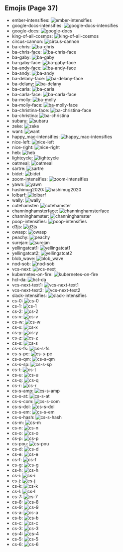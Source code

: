
## Emojis (Page 37)

* ember-intensifies: ![ember-intensifies](/output/ember-intensifies.gif)
* google-docs-intensifies: ![google-docs-intensifies](/output/google-docs-intensifies.gif)
* google-docs: ![google-docs](/output/google-docs)
* king-of-all-cosmos: ![king-of-all-cosmos](/output/king-of-all-cosmos.png)
* circus-cannon: ![circus-cannon](/output/circus-cannon.png)
* ba-chris: ![ba-chris](/output/ba-chris.png)
* ba-chris-face: ![ba-chris-face](/output/ba-chris-face.png)
* ba-gaby: ![ba-gaby](/output/ba-gaby.png)
* ba-gaby-face: ![ba-gaby-face](/output/ba-gaby-face.png)
* ba-andy-face: ![ba-andy-face](/output/ba-andy-face.png)
* ba-andy: ![ba-andy](/output/ba-andy.png)
* ba-delany-face: ![ba-delany-face](/output/ba-delany-face.png)
* ba-delany: ![ba-delany](/output/ba-delany.png)
* ba-carla: ![ba-carla](/output/ba-carla.png)
* ba-carla-face: ![ba-carla-face](/output/ba-carla-face.png)
* ba-molly: ![ba-molly](/output/ba-molly.png)
* ba-molly-face: ![ba-molly-face](/output/ba-molly-face.png)
* ba-christina-face: ![ba-christina-face](/output/ba-christina-face.png)
* ba-christina: ![ba-christina](/output/ba-christina.png)
* subaru: ![subaru](/output/subaru.png)
* zeke: ![zeke](/output/zeke.png)
* want: ![want](/output/want.png)
* happy_mac-intensifies: ![happy_mac-intensifies](/output/happy_mac-intensifies.gif)
* nice-left: ![nice-left](/output/nice-left.png)
* nice-right: ![nice-right](/output/nice-right.png)
* heb: ![heb](/output/heb.png)
* lightcycle: ![lightcycle](/output/lightcycle.png)
* oatmeal: ![oatmeal](/output/oatmeal.png)
* sartre: ![sartre](/output/sartre.png)
* bidet: ![bidet](/output/bidet.jpg)
* zoom-intensifies: ![zoom-intensifies](/output/zoom-intensifies.gif)
* yawn: ![yawn](/output/yawn.png)
* hashimug2020: ![hashimug2020](/output/hashimug2020.png)
* lolbarf: ![lolbarf](/output/lolbarf.png)
* wally: ![wally](/output/wally.png)
* cutehamster: ![cutehamster](/output/cutehamster.png)
* channinghamsterface: ![channinghamsterface](/output/channinghamsterface.png)
* channinghamster: ![channinghamster](/output/channinghamster.png)
* poop-intensifies: ![poop-intensifies](/output/poop-intensifies.gif)
* d3js: ![d3js](/output/d3js.png)
* owasp: ![owasp](/output/owasp.png)
* peachy: ![peachy](/output/peachy.gif)
* surejan: ![surejan](/output/surejan.jpg)
* yellingatcat1: ![yellingatcat1](/output/yellingatcat1.png)
* yellingatcat2: ![yellingatcat2](/output/yellingatcat2.png)
* blob_wave: ![blob_wave](/output/blob_wave.gif)
* nod-sob: ![nod-sob](/output/nod-sob.gif)
* vcs-next: ![vcs-next](/output/vcs-next.png)
* kubernetes-on-fire: ![kubernetes-on-fire](/output/kubernetes-on-fire.gif)
* hcl-da: ![hcl-da](/output/hcl-da.png)
* vcs-next-text1: ![vcs-next-text1](/output/vcs-next-text1.png)
* vcs-next-text2: ![vcs-next-text2](/output/vcs-next-text2.png)
* slack-intensifies: ![slack-intensifies](/output/slack-intensifies.gif)
* cs-0: ![cs-0](/output/cs-0.png)
* cs-1: ![cs-1](/output/cs-1.png)
* cs-2: ![cs-2](/output/cs-2.png)
* cs-v: ![cs-v](/output/cs-v.png)
* cs-w: ![cs-w](/output/cs-w.png)
* cs-x: ![cs-x](/output/cs-x.png)
* cs-y: ![cs-y](/output/cs-y.png)
* cs-z: ![cs-z](/output/cs-z.png)
* cs-s: ![cs-s](/output/cs-s.png)
* cs-s-fs: ![cs-s-fs](/output/cs-s-fs.png)
* cs-s-pc: ![cs-s-pc](/output/cs-s-pc.png)
* cs-s-qm: ![cs-s-qm](/output/cs-s-qm.png)
* cs-s-sp: ![cs-s-sp](/output/cs-s-sp.png)
* cs-t: ![cs-t](/output/cs-t.png)
* cs-u: ![cs-u](/output/cs-u.png)
* cs-q: ![cs-q](/output/cs-q.png)
* cs-r: ![cs-r](/output/cs-r.png)
* cs-s-amp: ![cs-s-amp](/output/cs-s-amp.png)
* cs-s-at: ![cs-s-at](/output/cs-s-at.png)
* cs-s-com: ![cs-s-com](/output/cs-s-com.png)
* cs-s-dol: ![cs-s-dol](/output/cs-s-dol.png)
* cs-s-em: ![cs-s-em](/output/cs-s-em.png)
* cs-s-hash: ![cs-s-hash](/output/cs-s-hash.png)
* cs-m: ![cs-m](/output/cs-m.png)
* cs-n: ![cs-n](/output/cs-n.png)
* cs-o: ![cs-o](/output/cs-o.png)
* cs-p: ![cs-p](/output/cs-p.png)
* cs-pou: ![cs-pou](/output/cs-pou.png)
* cs-d: ![cs-d](/output/cs-d.png)
* cs-e: ![cs-e](/output/cs-e.png)
* cs-f: ![cs-f](/output/cs-f.png)
* cs-g: ![cs-g](/output/cs-g.png)
* cs-h: ![cs-h](/output/cs-h.png)
* cs-i: ![cs-i](/output/cs-i.png)
* cs-j: ![cs-j](/output/cs-j.png)
* cs-k: ![cs-k](/output/cs-k.png)
* cs-l: ![cs-l](/output/cs-l.png)
* cs-7: ![cs-7](/output/cs-7.png)
* cs-8: ![cs-8](/output/cs-8.png)
* cs-9: ![cs-9](/output/cs-9.png)
* cs-a: ![cs-a](/output/cs-a.png)
* cs-b: ![cs-b](/output/cs-b.png)
* cs-c: ![cs-c](/output/cs-c.png)
* cs-3: ![cs-3](/output/cs-3.png)
* cs-4: ![cs-4](/output/cs-4.png)
* cs-5: ![cs-5](/output/cs-5.png)
* cs-6: ![cs-6](/output/cs-6.png)
